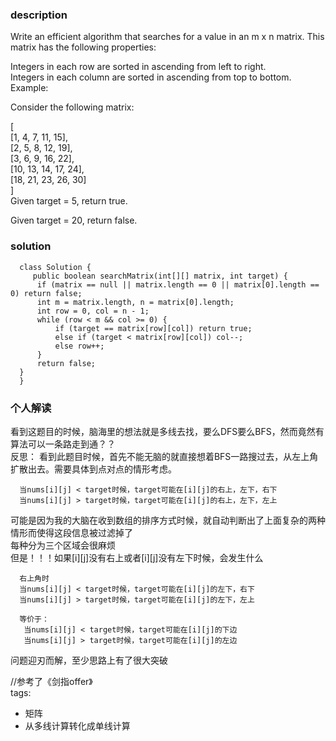 ### description    
  Write an efficient algorithm that searches for a value in an m x n matrix. This matrix has the following properties:  
    
  Integers in each row are sorted in ascending from left to right.  
  Integers in each column are sorted in ascending from top to bottom.  
  Example:  
    
  Consider the following matrix:  
    
  [  
    [1,   4,  7, 11, 15],  
    [2,   5,  8, 12, 19],  
    [3,   6,  9, 16, 22],  
    [10, 13, 14, 17, 24],  
    [18, 21, 23, 26, 30]  
  ]  
  Given target = 5, return true.  
    
  Given target = 20, return false.  
### solution    
```    
  class Solution {  
     public boolean searchMatrix(int[][] matrix, int target) {  
      if (matrix == null || matrix.length == 0 || matrix[0].length == 0) return false;  
      int m = matrix.length, n = matrix[0].length;  
      int row = 0, col = n - 1;  
      while (row < m && col >= 0) {  
          if (target == matrix[row][col]) return true;  
          else if (target < matrix[row][col]) col--;  
          else row++;  
      }  
      return false;  
  }  
  }  
```    
    
### 个人解读    
  看到这题目的时候，脑海里的想法就是多线去找，要么DFS要么BFS，然而竟然有算法可以一条路走到通？？  
  反思： 看到此题目时候，首先不能无脑的就直接想着BFS一路搜过去，从左上角扩散出去。需要具体到点对点的情形考虑。  
```  
  当nums[i][j] < target时候，target可能在[i][j]的右上，左下，右下  
  当nums[i][j] > target时候，target可能在[i][j]的右上，左下，左上  
```  
  可能是因为我的大脑在收到数组的排序方式时候，就自动判断出了上面复杂的两种情形而使得这段信息被过滤掉了  
  每种分为三个区域会很麻烦  
  但是！！！如果[i][j]没有右上或者[i][j]没有左下时候，会发生什么  
  ```  
    右上角时  
    当nums[i][j] < target时候，target可能在[i][j]的左下，右下  
    当nums[i][j] > target时候，target可能在[i][j]的左下，左上  
      
    等价于：  
     当nums[i][j] < target时候，target可能在[i][j]的下边  
     当nums[i][j] > target时候，target可能在[i][j]的左边  
  ```  
  问题迎刃而解，至少思路上有了很大突破  
    
  //参考了《剑指offer》  
tags:    
  -  矩阵   
  -  从多线计算转化成单线计算   
